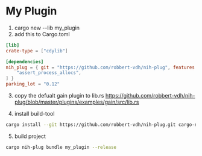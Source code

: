 # My Plugin

1. cargo new --lib my_plugin
2. add this to Cargo.toml

```toml
[lib]
crate-type = ["cdylib"]

[dependencies]
nih_plug = { git = "https://github.com/robbert-vdh/nih-plug", features = [
    "assert_process_allocs",
] }
parking_lot = "0.12"
```

3. copy the defualt gain plugin to lib.rs https://github.com/robbert-vdh/nih-plug/blob/master/plugins/examples/gain/src/lib.rs

4. install build-tool

```bash
cargo install --git https://github.com/robbert-vdh/nih-plug.git cargo-nih-plug
```

5. build project

```bash
cargo nih-plug bundle my_plugin --release
```
